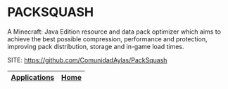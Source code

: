 # PACKSQUASH
 
 A Minecraft: Java Edition resource and data pack optimizer which
 aims to achieve the best possible compression, performance and
 protection, improving pack distribution, storage and in-game load
 times. 
 
 SITE: https://github.com/ComunidadAylas/PackSquash

 | [Applications](https://portable-linux-apps.github.io/apps.html) | [Home](https://portable-linux-apps.github.io)
 | --- | --- |
